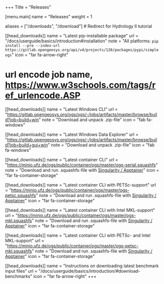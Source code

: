 +++
Title = "Releases"

[menu.main]
name = "Releases"
weight = 1

aliases = ["/downloads", "/download"] # Redirect for Hydrology II tutorial

[[head_downloads]]
name = "Latest pip-installable package"
url = "/docs/userguide/basics/introduction#installation"
note = "All platforms: `pip install --pre --index-url https://gitlab.opengeosys.org/api/v4/projects/120/packages/pypi/simple ogs`"
icon = "far fa-arrow-right"

# url encode job name, https://www.w3schools.com/tags/ref_urlencode.ASP
[[head_downloads]]
name = "Latest Windows CLI"
url = "https://gitlab.opengeosys.org/ogs/ogs/-/jobs/artifacts/master/browse/build?job=build+win"
note = "Download and unpack .zip-file"
icon = "fab fa-windows"

[[head_downloads]]
name = "Latest Windows Data Explorer"
url = "https://gitlab.opengeosys.org/ogs/ogs/-/jobs/artifacts/master/browse/build?job=build+gui+win"
note = "Download and unpack .zip-file"
icon = "fab fa-windows"

[[head_downloads]]
name = "Latest container CLI"
url = "https://minio.ufz.de/ogs/public/container/ogs/master/ogs-serial.squashfs"
note = "Download and run .squashfs-file with [Singularity / Apptainer](/docs/userguide/basics/container/)"
icon = "far fa-container-storage"

[[head_downloads]]
name = "Latest container CLI with PETSc-support"
url = "https://minio.ufz.de/ogs/public/container/ogs/master/ogs-petsc.squashfs"
note = "Download and run .squashfs-file with [Singularity / Apptainer](/docs/userguide/basics/container/)"
icon = "far fa-container-storage"

[[head_downloads]]
name = "Latest container CLI with Intel MKL-support"
url = "https://minio.ufz.de/ogs/public/container/ogs/master/ogs-mkl.squashfs"
note = "Download and run .squashfs-file with [Singularity / Apptainer](/docs/userguide/basics/container/)"
icon = "far fa-container-storage"

[[head_downloads]]
name = "Latest container CLI with PETSc- and Intel MKL-support"
url = "https://minio.ufz.de/ogs/public/container/ogs/master/ogs-petsc-mkl.squashfs"
note = "Download and run .squashfs-file with [Singularity / Apptainer](/docs/userguide/basics/container/)"
icon = "far fa-container-storage"

[[head_downloads]]
name = "Instructions on downloading latest benchmark input files"
url = "/docs/userguide/basics/introduction/#download-benchmarks"
icon = "far fa-arrow-right"
+++
